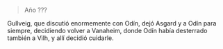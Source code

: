 > Año ???

Gullveig, que discutió enormemente con Odín, dejó Asgard y a Odín para siempre, decidiendo volver a Vanaheim, donde Odín había desterrado también a Vilh, y allí decidió cuidarle.